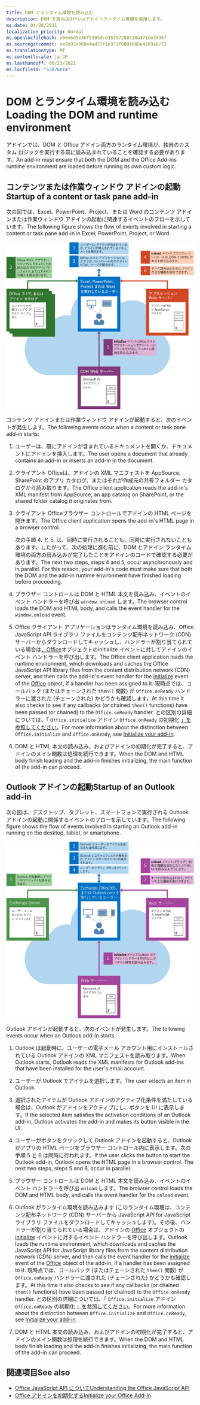 ```yaml
---
title: DOM とランタイム環境を読み込む
description: DOM を読み込Officeアドインランタイム環境を使用します。
ms.date: 04/20/2021
localization_priority: Normal
ms.openlocfilehash: e66e6d5e30f5305dce35157280210a371ee3896f
ms.sourcegitcommit: ee9e92a968e4ad23f1e371f00d4888e4203ab772
ms.translationtype: MT
ms.contentlocale: ja-JP
ms.lasthandoff: 06/23/2021
ms.locfileid: "53076014"
---
```

# <a name="loading-the-dom-and-runtime-environment"></a><span data-ttu-id="14ab5-103">DOM とランタイム環境を読み込む</span><span class="sxs-lookup"><span data-stu-id="14ab5-103">Loading the DOM and runtime environment</span></span>

<span data-ttu-id="14ab5-104">アドインでは、DOM と Office アドイン両方のランタイム環境が、独自のカスタム ロジックを実行する前に読み込まれていることを確認する必要があります。</span><span class="sxs-lookup"><span data-stu-id="14ab5-104">An add-in must ensure that both the DOM and the Office Add-ins runtime environment are loaded before running its own custom logic.</span></span>

## <a name="startup-of-a-content-or-task-pane-add-in"></a><span data-ttu-id="14ab5-105">コンテンツまたは作業ウィンドウ アドインの起動</span><span class="sxs-lookup"><span data-stu-id="14ab5-105">Startup of a content or task pane add-in</span></span>

<span data-ttu-id="14ab5-106">次の図では、Excel、PowerPoint、Project、または Word のコンテンツ アドインまたは作業ウィンドウ アドインの起動に関連するイベントのフローを示しています。</span><span class="sxs-lookup"><span data-stu-id="14ab5-106">The following figure shows the flow of events involved in starting a content or task pane add-in in Excel, PowerPoint, Project, or Word.</span></span>

![Flowまたは作業ウィンドウ アドインを開始する際のイベントの種類。](../images/office15-app-sdk-loading-dom-agave-runtime.png)

<span data-ttu-id="14ab5-108">コンテンツ アドインまたは作業ウィンドウ アドインが起動すると、次のイベントが発生します。</span><span class="sxs-lookup"><span data-stu-id="14ab5-108">The following events occur when a content or task pane add-in starts:</span></span>

1. <span data-ttu-id="14ab5-109">ユーザーは、既にアドインが含まれているドキュメントを開くか、ドキュメントにアドインを挿入します。</span><span class="sxs-lookup"><span data-stu-id="14ab5-109">The user opens a document that already contains an add-in or inserts an add-in in the document.</span></span>

2. <span data-ttu-id="14ab5-110">クライアント Officeは、アドインの XML マニフェストを AppSource、SharePoint のアプリ カタログ、またはそれが作成元の共有フォルダー カタログから読み取ります。</span><span class="sxs-lookup"><span data-stu-id="14ab5-110">The Office client application reads the add-in's XML manifest from AppSource, an app catalog on SharePoint, or the shared folder catalog it originates from.</span></span>

3. <span data-ttu-id="14ab5-111">クライアント Officeブラウザー コントロールでアドインの HTML ページを開きます。</span><span class="sxs-lookup"><span data-stu-id="14ab5-111">The Office client application opens the add-in's HTML page in a browser control.</span></span>

    <span data-ttu-id="14ab5-p101">次の手順 4. と 5. は、同時に実行されることも、同時に実行されないこともあります。したがって、次の処理に進む前に、DOM とアドイン ランタイム環境の両方の読み込みが完了したことをアドインのコードで確認する必要があります。</span><span class="sxs-lookup"><span data-stu-id="14ab5-p101">The next two steps, steps 4 and 5, occur asynchronously and in parallel. For this reason, your add-in's code must make sure that both the DOM and the add-in runtime environment have finished loading before proceeding.</span></span>

4. <span data-ttu-id="14ab5-114">ブラウザー コントロールは DOM と HTML 本文を読み込み、イベントのイベント ハンドラーを呼び出 `window.onload` します。</span><span class="sxs-lookup"><span data-stu-id="14ab5-114">The browser control loads the DOM and HTML body, and calls the event handler for the `window.onload` event.</span></span>

5. <span data-ttu-id="14ab5-115">Office クライアント アプリケーションはランタイム環境を読み込み、Office JavaScript API ライブラリ ファイルをコンテンツ配布ネットワーク (CDN) サーバーからダウンロードしてキャッシュし、ハンドラーが割り当てられている場合は[、Office](/javascript/api/office)オブジェクトの[](/javascript/api/office#office-initialize-reason-)initialize イベントに対してアドインのイベント ハンドラーを呼び出します。</span><span class="sxs-lookup"><span data-stu-id="14ab5-115">The Office client application loads the runtime environment, which downloads and caches the Office JavaScript API library files from the content distribution network (CDN) server, and then calls the add-in's event handler for the [initialize](/javascript/api/office#office-initialize-reason-) event of the [Office](/javascript/api/office) object, if a handler has been assigned to it.</span></span> <span data-ttu-id="14ab5-116">現時点では、コールバック (またはチェーンされた `then()` 関数) が `Office.onReady` ハンドラーに渡された (チェーンされた) かどうかも確認します。</span><span class="sxs-lookup"><span data-stu-id="14ab5-116">At this time it also checks to see if any callbacks (or chained `then()` functions) have been passed (or chained) to the `Office.onReady` handler.</span></span> <span data-ttu-id="14ab5-117">との区別の詳細については、「 `Office.initialize` アドイン `Office.onReady` の初期化 [」を参照してください](initialize-add-in.md)。</span><span class="sxs-lookup"><span data-stu-id="14ab5-117">For more information about the distinction between `Office.initialize` and `Office.onReady`, see [Initialize your add-in](initialize-add-in.md).</span></span>

6. <span data-ttu-id="14ab5-118">DOM と HTML 本文の読み込み、およびアドインの初期化が完了すると、アドインのメイン関数は処理を続行できます。</span><span class="sxs-lookup"><span data-stu-id="14ab5-118">When the DOM and HTML body finish loading and the add-in finishes initializing, the main function of the add-in can proceed.</span></span>


## <a name="startup-of-an-outlook-add-in"></a><span data-ttu-id="14ab5-119">Outlook アドインの起動</span><span class="sxs-lookup"><span data-stu-id="14ab5-119">Startup of an Outlook add-in</span></span>

<span data-ttu-id="14ab5-120">次の図は、デスクトップ、タブレット、スマートフォンで実行される Outlook アドインの起動に関係するイベントのフローを示しています。</span><span class="sxs-lookup"><span data-stu-id="14ab5-120">The following figure shows the flow of events involved in starting an Outlook add-in running on the desktop, tablet, or smartphone.</span></span>

![Flowを開始する際Outlookイベントの種類。](../images/outlook15-loading-dom-agave-runtime.png)

<span data-ttu-id="14ab5-122">Outlook アドインが起動すると、次のイベントが発生します。</span><span class="sxs-lookup"><span data-stu-id="14ab5-122">The following events occur when an Outlook add-in starts:</span></span>

1. <span data-ttu-id="14ab5-123">Outlook は起動時に、ユーザーの電子メール アカウント用にインストールされている Outlook アドインの XML マニフェストを読み取ります。</span><span class="sxs-lookup"><span data-stu-id="14ab5-123">When Outlook starts, Outlook reads the XML manifests for Outlook add-ins that have been installed for the user's email account.</span></span>

2. <span data-ttu-id="14ab5-124">ユーザーが Outlook でアイテムを選択します。</span><span class="sxs-lookup"><span data-stu-id="14ab5-124">The user selects an item in Outlook.</span></span>

3. <span data-ttu-id="14ab5-125">選択されたアイテムが Outlook アドインのアクティブ化条件を満たしている場合は、Outlook がアドインをアクティブにし、ボタンを UI に表示します。</span><span class="sxs-lookup"><span data-stu-id="14ab5-125">If the selected item satisfies the activation conditions of an Outlook add-in, Outlook activates the add-in and makes its button visible in the UI.</span></span>

4. <span data-ttu-id="14ab5-p103">ユーザーがボタンをクリックして Outlook アドインを起動すると、Outlook がアプリの HTML ページをブラウザー コントロール内に表示します。次の手順 5 と 6 は同時に行われます。</span><span class="sxs-lookup"><span data-stu-id="14ab5-p103">If the user clicks the button to start the Outlook add-in, Outlook opens the HTML page in a browser control. The next two steps, steps 5 and 6, occur in parallel.</span></span>

5. <span data-ttu-id="14ab5-128">ブラウザー コントロールは DOM と HTML 本文を読み込み、イベントのイベント ハンドラーを呼び出 `onload` します。</span><span class="sxs-lookup"><span data-stu-id="14ab5-128">The browser control loads the DOM and HTML body, and calls the event handler for the `onload` event.</span></span>

6. <span data-ttu-id="14ab5-129">Outlook がランタイム環境を読み込みます (このランタイム環境は、コンテンツ配布ネットワーク (CDN) サーバーから JavaScript API for JavaScript ライブラリ ファイルをダウンロードしてキャッシュします)。その後、ハンドラーが割り当てられている場合は、アドインの [Office](/javascript/api/office#office-initialize-reason-) オブジェクトの [initialize](/javascript/api/office) イベントに対するイベント ハンドラーを呼び出します。</span><span class="sxs-lookup"><span data-stu-id="14ab5-129">Outlook loads the runtime environment, which downloads and caches the JavaScript API for JavaScript library files from the content distribution network (CDN) server, and then calls the event handler for the [initialize](/javascript/api/office#office-initialize-reason-) event of the [Office](/javascript/api/office) object of the add-in, if a handler has been assigned to it.</span></span> <span data-ttu-id="14ab5-130">現時点では、コールバック (またはチェーンされた `then()` 関数) が `Office.onReady` ハンドラーに渡された (チェーンされた) かどうかも確認します。</span><span class="sxs-lookup"><span data-stu-id="14ab5-130">At this time it also checks to see if any callbacks (or chained `then()` functions) have been passed (or chained) to the `Office.onReady` handler.</span></span> <span data-ttu-id="14ab5-131">との区別の詳細については、「 `Office.initialize` アドイン `Office.onReady` の初期化 [」を参照してください](initialize-add-in.md)。</span><span class="sxs-lookup"><span data-stu-id="14ab5-131">For more information about the distinction between `Office.initialize` and `Office.onReady`, see [Initialize your add-in](initialize-add-in.md).</span></span>

7. <span data-ttu-id="14ab5-132">DOM と HTML 本文の読み込み、およびアドインの初期化が完了すると、アドインのメイン関数は処理を続行できます。</span><span class="sxs-lookup"><span data-stu-id="14ab5-132">When the DOM and HTML body finish loading and the add-in finishes initializing, the main function of the add-in can proceed.</span></span>

## <a name="see-also"></a><span data-ttu-id="14ab5-133">関連項目</span><span class="sxs-lookup"><span data-stu-id="14ab5-133">See also</span></span>

- [<span data-ttu-id="14ab5-134">Office JavaScript API について</span><span class="sxs-lookup"><span data-stu-id="14ab5-134">Understanding the Office JavaScript API</span></span>](understanding-the-javascript-api-for-office.md)
- [<span data-ttu-id="14ab5-135">Office アドインを初期化する</span><span class="sxs-lookup"><span data-stu-id="14ab5-135">Initialize your Office Add-in</span></span>](initialize-add-in.md)
